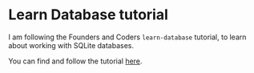 # Learn Database tutorial

I am following the Founders and Coders `learn-database` tutorial, to learn about working with SQLite databases.

You can find and follow the tutorial [here](!https://learn.foundersandcoders.com/learn/database/).
